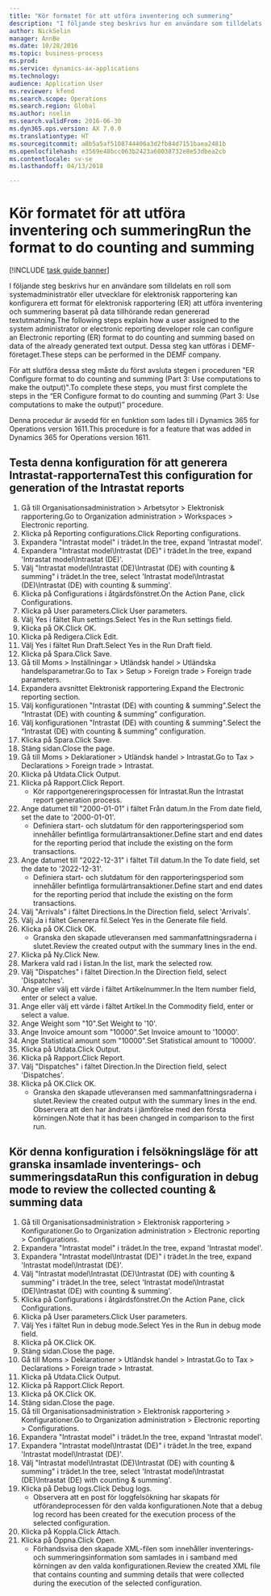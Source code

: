 ```yaml
--- 
title: "Kör formatet för att utföra inventering och summering"
description: "I följande steg beskrivs hur en användare som tilldelats en roll som systemadministratör eller utvecklare för elektronisk rapportering kan konfigurera ett format för elektronisk rapportering (ER) att utföra inventering och summering baserat på data tillhörande redan genererad textutmatning."
author: NickSelin
manager: AnnBe
ms.date: 10/28/2016
ms.topic: business-process
ms.prod: 
ms.service: dynamics-ax-applications
ms.technology: 
audience: Application User
ms.reviewer: kfend
ms.search.scope: Operations
ms.search.region: Global
ms.author: nselin
ms.search.validFrom: 2016-06-30
ms.dyn365.ops.version: AX 7.0.0
ms.translationtype: HT
ms.sourcegitcommit: a8b5a5af5108744406a3d2fb84d7151baea2481b
ms.openlocfilehash: e3569e48bcc063b2423a60038732e8e53dbea2cb
ms.contentlocale: sv-se
ms.lasthandoff: 04/13/2018

---
```

# <a name="run-the-format-to-do-counting-and-summing"></a><span data-ttu-id="777d4-103">Kör formatet för att utföra inventering och summering</span><span class="sxs-lookup"><span data-stu-id="777d4-103">Run the format to do counting and summing</span></span>

[!INCLUDE [task guide banner](../../includes/task-guide-banner.md)]

<span data-ttu-id="777d4-104">I följande steg beskrivs hur en användare som tilldelats en roll som systemadministratör eller utvecklare för elektronisk rapportering kan konfigurera ett format för elektronisk rapportering (ER) att utföra inventering och summering baserat på data tillhörande redan genererad textutmatning.</span><span class="sxs-lookup"><span data-stu-id="777d4-104">The following steps explain how a user assigned to the system administrator or electronic reporting developer role can configure an Electronic reporting (ER) format to do counting and summing based on data of the already generated text output.</span></span> <span data-ttu-id="777d4-105">Dessa steg kan utföras i DEMF-företaget.</span><span class="sxs-lookup"><span data-stu-id="777d4-105">These steps can be performed in the DEMF company.</span></span>

<span data-ttu-id="777d4-106">För att slutföra dessa steg måste du först avsluta stegen i proceduren ”ER Configure format to do counting and summing (Part 3: Use computations to make the output)".</span><span class="sxs-lookup"><span data-stu-id="777d4-106">To complete these steps, you must first complete the steps in the “ER Configure format to do counting and summing (Part 3: Use computations to make the output)” procedure.</span></span>

<span data-ttu-id="777d4-107">Denna procedur är avsedd för en funktion som lades till i Dynamics 365 for Operations version 1611.</span><span class="sxs-lookup"><span data-stu-id="777d4-107">This procedure is for a feature that was added in Dynamics 365 for Operations version 1611.</span></span>


## <a name="test-this-configuration-for-generation-of-the-intrastat-reports"></a><span data-ttu-id="777d4-108">Testa denna konfiguration för att generera Intrastat-rapporterna</span><span class="sxs-lookup"><span data-stu-id="777d4-108">Test this configuration for generation of the Intrastat reports</span></span>
1. <span data-ttu-id="777d4-109">Gå till Organisationsadministration > Arbetsytor > Elektronisk rapportering.</span><span class="sxs-lookup"><span data-stu-id="777d4-109">Go to Organization administration > Workspaces > Electronic reporting.</span></span>
2. <span data-ttu-id="777d4-110">Klicka på Reporting configurations.</span><span class="sxs-lookup"><span data-stu-id="777d4-110">Click Reporting configurations.</span></span>
3. <span data-ttu-id="777d4-111">Expandera "Intrastat model" i trädet.</span><span class="sxs-lookup"><span data-stu-id="777d4-111">In the tree, expand 'Intrastat model'.</span></span>
4. <span data-ttu-id="777d4-112">Expandera "Intrastat model\Intrastat (DE)" i trädet.</span><span class="sxs-lookup"><span data-stu-id="777d4-112">In the tree, expand 'Intrastat model\Intrastat (DE)'.</span></span>
5. <span data-ttu-id="777d4-113">Välj "Intrastat model\Intrastat (DE)\Intrastat (DE) with counting & summing" i trädet.</span><span class="sxs-lookup"><span data-stu-id="777d4-113">In the tree, select 'Intrastat model\Intrastat (DE)\Intrastat (DE) with counting & summing'.</span></span>
6. <span data-ttu-id="777d4-114">Klicka på Configurations i åtgärdsfönstret.</span><span class="sxs-lookup"><span data-stu-id="777d4-114">On the Action Pane, click Configurations.</span></span>
7. <span data-ttu-id="777d4-115">Klicka på User parameters.</span><span class="sxs-lookup"><span data-stu-id="777d4-115">Click User parameters.</span></span>
8. <span data-ttu-id="777d4-116">Välj Yes i fältet Run settings.</span><span class="sxs-lookup"><span data-stu-id="777d4-116">Select Yes in the Run settings field.</span></span>
9. <span data-ttu-id="777d4-117">Klicka på OK.</span><span class="sxs-lookup"><span data-stu-id="777d4-117">Click OK.</span></span>
10. <span data-ttu-id="777d4-118">Klicka på Redigera.</span><span class="sxs-lookup"><span data-stu-id="777d4-118">Click Edit.</span></span>
11. <span data-ttu-id="777d4-119">Välj Yes i fältet Run Draft.</span><span class="sxs-lookup"><span data-stu-id="777d4-119">Select Yes in the Run Draft field.</span></span>
12. <span data-ttu-id="777d4-120">Klicka på Spara.</span><span class="sxs-lookup"><span data-stu-id="777d4-120">Click Save.</span></span>
13. <span data-ttu-id="777d4-121">Gå till Moms > Inställningar > Utländsk handel > Utländska handelsparametrar.</span><span class="sxs-lookup"><span data-stu-id="777d4-121">Go to Tax > Setup > Foreign trade > Foreign trade parameters.</span></span>
14. <span data-ttu-id="777d4-122">Expandera avsnittet Elektronisk rapportering.</span><span class="sxs-lookup"><span data-stu-id="777d4-122">Expand the Electronic reporting section.</span></span>
15. <span data-ttu-id="777d4-123">Välj konfigurationen "Intrastat (DE) with counting & summing".</span><span class="sxs-lookup"><span data-stu-id="777d4-123">Select the “Intrastat (DE) with counting & summing” configuration.</span></span>
16. <span data-ttu-id="777d4-124">Välj konfigurationen "Intrastat (DE) with counting & summing".</span><span class="sxs-lookup"><span data-stu-id="777d4-124">Select the “Intrastat (DE) with counting & summing” configuration.</span></span>
17. <span data-ttu-id="777d4-125">Klicka på Spara.</span><span class="sxs-lookup"><span data-stu-id="777d4-125">Click Save.</span></span>
18. <span data-ttu-id="777d4-126">Stäng sidan.</span><span class="sxs-lookup"><span data-stu-id="777d4-126">Close the page.</span></span>
19. <span data-ttu-id="777d4-127">Gå till Moms > Deklarationer > Utländsk handel > Intrastat.</span><span class="sxs-lookup"><span data-stu-id="777d4-127">Go to Tax > Declarations > Foreign trade > Intrastat.</span></span>
20. <span data-ttu-id="777d4-128">Klicka på Utdata.</span><span class="sxs-lookup"><span data-stu-id="777d4-128">Click Output.</span></span>
21. <span data-ttu-id="777d4-129">Klicka på Rapport.</span><span class="sxs-lookup"><span data-stu-id="777d4-129">Click Report.</span></span>
    * <span data-ttu-id="777d4-130">Kör rapportgenereringsprocessen för Intrastat.</span><span class="sxs-lookup"><span data-stu-id="777d4-130">Run the Intrastat report generation process.</span></span>  
22. <span data-ttu-id="777d4-131">Ange datumet till "2000-01-01" i fältet Från datum.</span><span class="sxs-lookup"><span data-stu-id="777d4-131">In the From date field, set the date to '2000-01-01'.</span></span>
    * <span data-ttu-id="777d4-132">Definiera start- och slutdatum för den rapporteringsperiod som innehåller befintliga formulärtransaktioner.</span><span class="sxs-lookup"><span data-stu-id="777d4-132">Define start and end dates for the reporting period that include the existing on the form transactions.</span></span>  
23. <span data-ttu-id="777d4-133">Ange datumet till "2022-12-31" i fältet Till datum.</span><span class="sxs-lookup"><span data-stu-id="777d4-133">In the To date field, set the date to '2022-12-31'.</span></span>
    * <span data-ttu-id="777d4-134">Definiera start- och slutdatum för den rapporteringsperiod som innehåller befintliga formulärtransaktioner.</span><span class="sxs-lookup"><span data-stu-id="777d4-134">Define start and end dates for the reporting period that include the existing on the form transactions.</span></span>  
24. <span data-ttu-id="777d4-135">Välj "Arrivals" i fältet Directions.</span><span class="sxs-lookup"><span data-stu-id="777d4-135">In the Direction field, select 'Arrivals'.</span></span>
25. <span data-ttu-id="777d4-136">Välj Ja i fältet Generera fil.</span><span class="sxs-lookup"><span data-stu-id="777d4-136">Select Yes in the Generate file field.</span></span>
26. <span data-ttu-id="777d4-137">Klicka på OK.</span><span class="sxs-lookup"><span data-stu-id="777d4-137">Click OK.</span></span>
    * <span data-ttu-id="777d4-138">Granska den skapade utleveransen med sammanfattningsraderna i slutet.</span><span class="sxs-lookup"><span data-stu-id="777d4-138">Review the created output with the summary lines in the end.</span></span>  
27. <span data-ttu-id="777d4-139">Klicka på Ny.</span><span class="sxs-lookup"><span data-stu-id="777d4-139">Click New.</span></span>
28. <span data-ttu-id="777d4-140">Markera vald rad i listan.</span><span class="sxs-lookup"><span data-stu-id="777d4-140">In the list, mark the selected row.</span></span>
29. <span data-ttu-id="777d4-141">Välj "Dispatches" i fältet Direction.</span><span class="sxs-lookup"><span data-stu-id="777d4-141">In the Direction field, select 'Dispatches'.</span></span>
30. <span data-ttu-id="777d4-142">Ange eller välj ett värde i fältet Artikelnummer.</span><span class="sxs-lookup"><span data-stu-id="777d4-142">In the Item number field, enter or select a value.</span></span>
31. <span data-ttu-id="777d4-143">Ange eller välj ett värde i fältet Artikel.</span><span class="sxs-lookup"><span data-stu-id="777d4-143">In the Commodity field, enter or select a value.</span></span>
32. <span data-ttu-id="777d4-144">Ange Weight som "10".</span><span class="sxs-lookup"><span data-stu-id="777d4-144">Set Weight to '10'.</span></span>
33. <span data-ttu-id="777d4-145">Ange Invoice amount som "10000".</span><span class="sxs-lookup"><span data-stu-id="777d4-145">Set Invoice amount to '10000'.</span></span>
34. <span data-ttu-id="777d4-146">Ange Statistical amount som "10000".</span><span class="sxs-lookup"><span data-stu-id="777d4-146">Set Statistical amount to '10000'.</span></span>
35. <span data-ttu-id="777d4-147">Klicka på Utdata.</span><span class="sxs-lookup"><span data-stu-id="777d4-147">Click Output.</span></span>
36. <span data-ttu-id="777d4-148">Klicka på Rapport.</span><span class="sxs-lookup"><span data-stu-id="777d4-148">Click Report.</span></span>
37. <span data-ttu-id="777d4-149">Välj "Dispatches" i fältet Direction.</span><span class="sxs-lookup"><span data-stu-id="777d4-149">In the Direction field, select 'Dispatches'.</span></span>
38. <span data-ttu-id="777d4-150">Klicka på OK.</span><span class="sxs-lookup"><span data-stu-id="777d4-150">Click OK.</span></span>
    * <span data-ttu-id="777d4-151">Granska den skapade utleveransen med sammanfattningsraderna i slutet.</span><span class="sxs-lookup"><span data-stu-id="777d4-151">Review the created output with the summary lines in the end.</span></span> <span data-ttu-id="777d4-152">Observera att den har ändrats i jämförelse med den första körningen.</span><span class="sxs-lookup"><span data-stu-id="777d4-152">Note that it has been changed in comparison to the first run.</span></span>  

## <a name="run-this-configuration-in-debug-mode-to-review-the-collected-counting--summing-data"></a><span data-ttu-id="777d4-153">Kör denna konfiguration i felsökningsläge för att granska insamlade inventerings- och summeringsdata</span><span class="sxs-lookup"><span data-stu-id="777d4-153">Run this configuration in debug mode to review the collected counting & summing data</span></span>
1. <span data-ttu-id="777d4-154">Gå till Organisationsadministration > Elektronisk rapportering > Konfigurationer.</span><span class="sxs-lookup"><span data-stu-id="777d4-154">Go to Organization administration > Electronic reporting > Configurations.</span></span>
2. <span data-ttu-id="777d4-155">Expandera "Intrastat model" i trädet.</span><span class="sxs-lookup"><span data-stu-id="777d4-155">In the tree, expand 'Intrastat model'.</span></span>
3. <span data-ttu-id="777d4-156">Expandera "Intrastat model\Intrastat (DE)" i trädet.</span><span class="sxs-lookup"><span data-stu-id="777d4-156">In the tree, expand 'Intrastat model\Intrastat (DE)'.</span></span>
4. <span data-ttu-id="777d4-157">Välj "Intrastat model\Intrastat (DE)\Intrastat (DE) with counting & summing" i trädet.</span><span class="sxs-lookup"><span data-stu-id="777d4-157">In the tree, select 'Intrastat model\Intrastat (DE)\Intrastat (DE) with counting & summing'.</span></span>
5. <span data-ttu-id="777d4-158">Klicka på Configurations i åtgärdsfönstret.</span><span class="sxs-lookup"><span data-stu-id="777d4-158">On the Action Pane, click Configurations.</span></span>
6. <span data-ttu-id="777d4-159">Klicka på User parameters.</span><span class="sxs-lookup"><span data-stu-id="777d4-159">Click User parameters.</span></span>
7. <span data-ttu-id="777d4-160">Välj Yes i fältet Run in debug mode.</span><span class="sxs-lookup"><span data-stu-id="777d4-160">Select Yes in the Run in debug mode field.</span></span>
8. <span data-ttu-id="777d4-161">Klicka på OK.</span><span class="sxs-lookup"><span data-stu-id="777d4-161">Click OK.</span></span>
9. <span data-ttu-id="777d4-162">Stäng sidan.</span><span class="sxs-lookup"><span data-stu-id="777d4-162">Close the page.</span></span>
10. <span data-ttu-id="777d4-163">Gå till Moms > Deklarationer > Utländsk handel > Intrastat.</span><span class="sxs-lookup"><span data-stu-id="777d4-163">Go to Tax > Declarations > Foreign trade > Intrastat.</span></span>
11. <span data-ttu-id="777d4-164">Klicka på Utdata.</span><span class="sxs-lookup"><span data-stu-id="777d4-164">Click Output.</span></span>
12. <span data-ttu-id="777d4-165">Klicka på Rapport.</span><span class="sxs-lookup"><span data-stu-id="777d4-165">Click Report.</span></span>
13. <span data-ttu-id="777d4-166">Klicka på OK.</span><span class="sxs-lookup"><span data-stu-id="777d4-166">Click OK.</span></span>
14. <span data-ttu-id="777d4-167">Stäng sidan.</span><span class="sxs-lookup"><span data-stu-id="777d4-167">Close the page.</span></span>
15. <span data-ttu-id="777d4-168">Gå till Organisationsadministration > Elektronisk rapportering > Konfigurationer.</span><span class="sxs-lookup"><span data-stu-id="777d4-168">Go to Organization administration > Electronic reporting > Configurations.</span></span>
16. <span data-ttu-id="777d4-169">Expandera "Intrastat model" i trädet.</span><span class="sxs-lookup"><span data-stu-id="777d4-169">In the tree, expand 'Intrastat model'.</span></span>
17. <span data-ttu-id="777d4-170">Expandera "Intrastat model\Intrastat (DE)" i trädet.</span><span class="sxs-lookup"><span data-stu-id="777d4-170">In the tree, expand 'Intrastat model\Intrastat (DE)'.</span></span>
18. <span data-ttu-id="777d4-171">Välj "Intrastat model\Intrastat (DE)\Intrastat (DE) with counting & summing" i trädet.</span><span class="sxs-lookup"><span data-stu-id="777d4-171">In the tree, select 'Intrastat model\Intrastat (DE)\Intrastat (DE) with counting & summing'.</span></span>
19. <span data-ttu-id="777d4-172">Klicka på Debug logs.</span><span class="sxs-lookup"><span data-stu-id="777d4-172">Click Debug logs.</span></span>
    * <span data-ttu-id="777d4-173">Observera att en post för loggfelsökning har skapats för utförandeprocessen för den valda konfigurationen.</span><span class="sxs-lookup"><span data-stu-id="777d4-173">Note that a debug log record has been created for the execution process of the selected configuration.</span></span>  
20. <span data-ttu-id="777d4-174">Klicka på Koppla.</span><span class="sxs-lookup"><span data-stu-id="777d4-174">Click Attach.</span></span>
21. <span data-ttu-id="777d4-175">Klicka på Öppna.</span><span class="sxs-lookup"><span data-stu-id="777d4-175">Click Open.</span></span>
    * <span data-ttu-id="777d4-176">Förhandsvisa den skapade XML-filen som innehåller inventerings- och summeringsinformation som samlades in i samband med körningen av den valda konfigurationen.</span><span class="sxs-lookup"><span data-stu-id="777d4-176">Review the created XML file that contains counting and summing details that were collected during the execution of the selected configuration.</span></span>  


